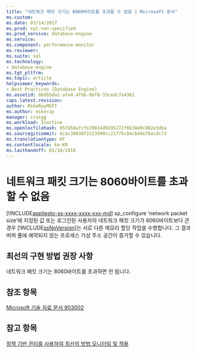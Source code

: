 ```yaml
---
title: "네트워크 패킷 크기는 8060바이트를 초과할 수 없음 | Microsoft 문서"
ms.custom: 
ms.date: 03/14/2017
ms.prod: sql-non-specified
ms.prod_service: database-engine
ms.service: 
ms.component: performance-monitor
ms.reviewer: 
ms.suite: sql
ms.technology:
- database-engine
ms.tgt_pltfrm: 
ms.topic: article
helpviewer_keywords:
- Best Practices [Database Engine]
ms.assetid: 86db5da1-afe4-4fbb-8bf8-33cedc7e4361
caps.latest.revision: 
author: MikeRayMSFT
ms.author: mikeray
manager: craigg
ms.workload: Inactive
ms.openlocfilehash: 05f858afcfe29024d9195272f663849c802e3dba
ms.sourcegitcommit: dcac30038f2223990cc21775c84cbd4e7bacdc73
ms.translationtype: HT
ms.contentlocale: ko-KR
ms.lasthandoff: 01/18/2018
---
```

# <a name="network-packet-size-should-not-exceed-8060-bytes"></a>네트워크 패킷 크기는 8060바이트를 초과할 수 없음
[!INCLUDE[appliesto-ss-xxxx-xxxx-xxx-md](../../includes/appliesto-ss-xxxx-xxxx-xxx-md.md)] sp_configure ‘network packet size’에 지정된 값 또는 로그인된 사용자의 네트워크 패킷 크기가 8060바이트보다 큰 경우 [!INCLUDE[ssNoVersion](../../includes/ssnoversion-md.md)]는 서로 다른 메모리 할당 작업을 수행합니다. 그 결과 버퍼 풀에 예약되지 않는 프로세스 가상 주소 공간이 증가할 수 있습니다.  
  
## <a name="best-practices-recommendations"></a>최선의 구현 방법 권장 사항  
 네트워크 패킷 크기는 8060바이트를 초과하면 안 됩니다.  
  
## <a name="for-more-information"></a>참조 항목  
 [Microsoft 기술 자료 문서 903002](http://go.microsoft.com/fwlink/?linkid=117749)  
  
## <a name="see-also"></a>참고 항목  
 [정책 기반 관리를 사용하여 최선의 방법 모니터링 및 적용](../../relational-databases/policy-based-management/monitor-and-enforce-best-practices-by-using-policy-based-management.md)  
  
  
